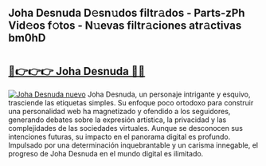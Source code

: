 ## Joha Desnuda D𝚎sn𝚞dos filtr𝚊dos - Parts-zPh Vid𝚎os f𝚘tos - N𝚞evas filtr𝚊ciones atr𝚊ctivas bm0hD

# <h2><a href="http://mb0qk4u.tromn.icu/?c=Joha+Desnuda">🔗👉👉👉 Joha Desnuda 🔗🔗</a></h2>

[![Joha Desnuda nuevo](https://i.imgur.com/pEAQMta.gif)](http://mb0qk4u.tromn.icu/?c=Joha+Desnuda)
Joha Desnuda, un personaje intrigante y esquivo, trasciende las etiquetas simples. Su enfoque poco ortodoxo para construir una personalidad web ha magnetizado y ofendido a los seguidores, generando debates sobre la expresión artística, la privacidad y las complejidades de las sociedades virtuales. Aunque se desconocen sus intenciones futuras, su impacto en el panorama digital es profundo. Impulsado por una determinación inquebrantable y un carisma innegable, el progreso de Joha Desnuda en el mundo digital es ilimitado.
